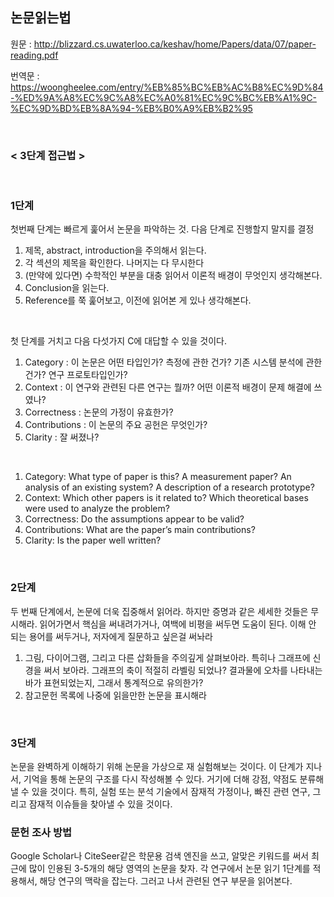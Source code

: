 
## 논문읽는법

원문 : http://blizzard.cs.uwaterloo.ca/keshav/home/Papers/data/07/paper-reading.pdf  

번역문 : https://woongheelee.com/entry/%EB%85%BC%EB%AC%B8%EC%9D%84-%ED%9A%A8%EC%9C%A8%EC%A0%81%EC%9C%BC%EB%A1%9C-%EC%9D%BD%EB%8A%94-%EB%B0%A9%EB%B2%95

<br/>

### < 3단계 접근법 >

<br/>

### 1단계
첫번째 단계는 빠르게 훑어서 논문을 파악하는 것. 다음 단계로 진행할지 말지를 결정
1. 제목, abstract, introduction을 주의해서 읽는다.
2. 각 섹션의 제목을 확인한다. 나머지는 다 무시한다
3. (만약에 있다면) 수학적인 부분을 대충 읽어서 이론적 배경이 무엇인지 생각해본다.
4. Conclusion을 읽는다.
5. Reference를 쭉 훑어보고, 이전에 읽어본 게 있나 생각해본다.

<br/>

첫 단계를 거치고 다음 다섯가지 C에 대답할 수 있을 것이다.
1. Category : 이 논문은 어떤 타입인가? 측정에 관한 건가? 기존 시스템 분석에 관한건가? 연구 프로토타입인가?
2. Context : 이 연구와 관련된 다른 연구는 뭘까? 어떤 이론적 배경이 문제 해결에 쓰였나?
3. Correctness : 논문의 가정이 유효한가?
4. Contributions : 이 논문의 주요 공헌은 무엇인가?
5. Clarity : 잘 써졌나?

<br/>

1. Category: What type of paper is this? A measurement paper? An analysis of an existing system? A
description of a research prototype?
2. Context: Which other papers is it related to? Which
theoretical bases were used to analyze the problem?
3. Correctness: Do the assumptions appear to be valid?
4. Contributions: What are the paper’s main contributions?
5. Clarity: Is the paper well written?

<br/>

### 2단계
두 번째 단계에서, 논문에 더욱 집중해서 읽어라. 하지만 증명과 같은 세세한 것들은 무시해라.
읽어가면서 핵심을 써내려가거나, 여백에 비평을 써두면 도움이 된다. 이해 안 되는 용어를 써두거나, 저자에게 질문하고 싶은걸 써놔라
1. 그림, 다이어그램, 그리고 다른 삽화들을 주의깊게 살펴보아라. 특히나 그래프에 신경을 써서 보아라. 그래프의 축이 적절히 라벨링 되었나? 결과물에 오차를 나타내는 바가 표현되었는지, 그래서 통계적으로 유의한가?
2. 참고문헌 목록에 나중에 읽을만한 논문을 표시해라

<br/>

### 3단계
논문을 완벽하게 이해하기 위해 논문을 가상으로 재 실험해보는 것이다. 이 단계가 지나서, 기억을 통해 논문의 구조를 다시 작성해볼 수 있다. 거기에 더해 강점, 약점도 분류해낼 수 있을 것이다. 특히, 실험 또는 분석 기술에서 잠재적 가정이나, 빠진 관련 연구, 그리고 잠재적 이슈들을 찾아낼 수 있을 것이다. 

### 문헌 조사 방법
Google Scholar나 CiteSeer같은 학문용 검색 엔진을 쓰고, 알맞은 키워드를 써서 최근에 많이 인용된 3-5개의 해당 영역의 논문을 찾자.
각 연구에서 논문 읽기 1단계를 적용해서, 해당 연구의 맥락을 잡는다. 그러고 나서 관련된 연구 부문을 읽어본다.

